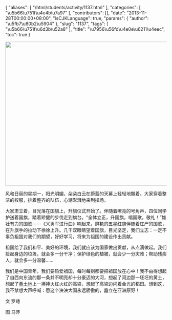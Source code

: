 {
    "aliases": [
        "/html/students/activity/1137.html"
    ],
    "categories": [
        "\u5b66\u751f\u4e4b\u7a97"
    ],
    "contributors": [],
    "date": "2013-11-28T00:00:00+08:00",
    "isCJKLanguage": true,
    "params": {
        "author": "\u5fb7\u80b2\u5904"
    },
    "slug": "1137",
    "tags": [
        "\u5b66\u751f\u6d3b\u52a8"
    ],
    "title": "\u7956\u56fd\u4e0e\u6211\u4eec",
    "toc": true
}


<img
    src="https://cdn.tfls.online/mirror/full/85a47f1e6a5e0d7cd2d55d92e3210dc5482b3ce9.jpg"
    style="display:block;margin-left:auto;margin-right:auto;"
    decoding="async"
    fetchpriority="auto"
    loading="lazy"
    height="450"
    width="600"
/>







风和日丽的星期一，阳光明媚，朵朵白云在蔚蓝的天幕上轻轻地飘着。大家穿着整洁的校服，排着整齐的队伍，心潮澎湃地来到操场。




大家肃立着，目光落在国旗上，升旗仪式开始了。伴随着嘹亮的号角声，四位同学护送着国旗，踏着矫健的步伐走到旗台。“全体立正，升国旗，唱国歌，敬礼！”雄壮有力的国歌——《义勇军进行曲》响起来，鲜艳的五星红旗伴随着庄严的国歌，在升旗手的拉动下徐徐上升。几千双眼睛望着国旗，目光坚定，我们立志：一定不辜负祖国对我们的期望，好好学习，将来为祖国的建设作出贡献。




祖国给了我们和平、美好的环境，我们就应该为国家做出贡献，从点滴做起。我们捡起身边的垃圾，就会多一分干净；保护绿色的植被，就会少一分灾难；帮助残疾人，就会多一分温馨……




我们是中国青年，我们要热爱祖国，每时每刻都要把祖国放在心中！我不由得想起了自西向东流的那一条并不明亮却十分豪迈的大河，想起了河边那一坯坯的黄土，想起了[黄土地](http://wenwen.soso.com/z/Search.e?sp=S%E9%BB%84%E5%9C%9F%E5%9C%B0&ch=w.search.yjjlink&cid=w.search.yjjlink)上一捧捧火红火红的高粱，想起了高粱边闪着金光的稻田。想到这，我不禁想大声呼喊：愿这个泱泱大国永远骄傲的，矗立在亚洲原野！




文 罗璁




图 马萍



